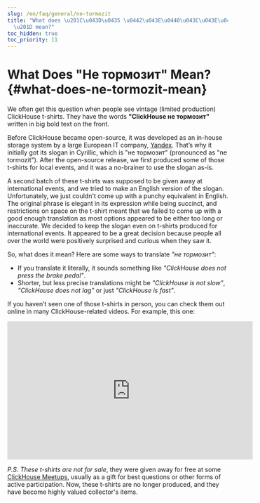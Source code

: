 ```yaml
---
slug: /en/faq/general/ne-tormozit
title: "What does \u201C\u043D\u0435 \u0442\u043E\u0440\u043C\u043E\u0437\u0438\u0442\
  \u201D mean?"
toc_hidden: true
toc_priority: 11
---
```


# What Does "Не тормозит" Mean? {#what-does-ne-tormozit-mean}

We often get this question when people see vintage (limited production) ClickHouse t-shirts. They have the words **"ClickHouse не тормозит"** written in big bold text on the front.

Before ClickHouse became open-source, it was developed as an in-house storage system by a large European IT company, [Yandex](https://yandex.com/company/). That’s why it initially got its slogan in Cyrillic, which is "не тормозит" (pronounced as "ne tormozit"). After the open-source release, we first produced some of those t-shirts for local events, and it was a no-brainer to use the slogan as-is.

A second batch of these t-shirts was supposed to be given away at international events, and we tried to make an English version of the slogan. 
Unfortunately, we just couldn't come up with a punchy equivalent in English. The original phrase is elegant in its expression while being succinct, and restrictions on space on the t-shirt meant that we failed to come up with a good enough translation as most options appeared to be either too long or inaccurate. 
We decided to keep the slogan even on t-shirts produced for international events. It appeared to be a great decision because people all over the world were positively surprised and curious when they saw it.

So, what does it mean? Here are some ways to translate *"не тормозит"*:

- If you translate it literally, it sounds something like *"ClickHouse does not press the brake pedal"*.
- Shorter, but less precise translations might be *"ClickHouse is not slow"*, *"ClickHouse does not lag"* or just *"ClickHouse is fast"*.

If you haven’t seen one of those t-shirts in person, you can check them out online in many ClickHouse-related videos. For example, this one:

<div class='vimeo-container'>
<iframe width="560" height="315" src="http://www.youtube.com/embed/bSyQahMVZ7w" title="YouTube video player" frameborder="0" allow="accelerometer; autoplay; clipboard-write; encrypted-media; gyroscope; picture-in-picture; web-share" referrerpolicy="strict-origin-when-cross-origin" allowfullscreen></iframe>
</div>

_P.S. These t-shirts are not for sale_, they were given away for free at some [ClickHouse Meetups](https://www.meetup.com/pro/clickhouse/), usually as a gift for best questions or other forms of active participation. Now, these t-shirts are no longer produced, and they have become highly valued collector's items.
